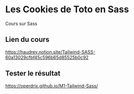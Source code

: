 # Les Cookies de Toto en Sass
Cours sur Sass

## Lien du cours

https://haudrey.notion.site/Tailwind-SASS-60a13029cfbf45c596b65d85525b0c92

## Tester le résultat

https://operdrix.github.io/M1-Tailwind-Sass/